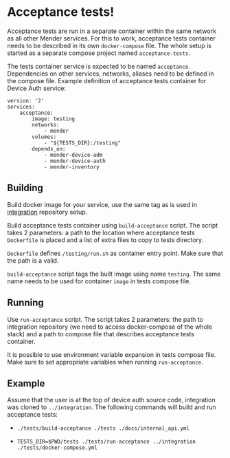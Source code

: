 # Acceptance tests!

Acceptance tests are run in a separate container within the same network as all
other Mender services. For this to work, acceptance tests container needs to be
described in its own `docker-compose` file. The whole setup is started as a
separate compose project named `acceptance-tests`.

The tests container service is expected to be named `acceptance`. Dependencies
on other services, networks, aliases need to be defined in the compose file.
Example definition of acceptance tests container for Device Auth service:

```
version: '2'
services:
    acceptance:
        image: testing
        networks:
            - mender
        volumes:
            - "${TESTS_DIR}:/testing"
        depends_on:
            - mender-device-adm
            - mender-device-auth
            - mender-inventory

```

## Building

Build docker image for your service, use the same tag as is used
in [integration](https://github.com/mendersoftware/integration) repository
setup.
   
Build acceptance tests container using `build-acceptance` script. The script
takes 2 parameters: a path to the location where acceptance tests `Dockerfile`
is placed and a list of extra files to copy to tests directory.

`Dockerfile` defines `/testing/run.sh` as container entry point. Make sure that
the path is a valid.

`build-acceptance` script tags the built image using name `testing`. The same
name needs to be used for container `image` in tests compose file.
   
## Running

Use `run-acceptance` script. The script takes 2 parameters: the path to
integration repository (we need to access docker-compose of the whole stack)
and a path to compose file that describes acceptance tests container.

It is possible to use environment variable expansion in tests compose file. Make
sure to set appropriate variables when running `run-acceptance`.

## Example

Assume that the user is at the top of device auth source code, integration was
cloned to `../integration`. The following commands will build and run acceptance
tests:

- `./tests/build-acceptance ./tests ./docs/internal_api.yml`

- `TESTS_DIR=$PWD/tests ./tests/run-acceptance ../integration ./tests/docker-compose.yml`

